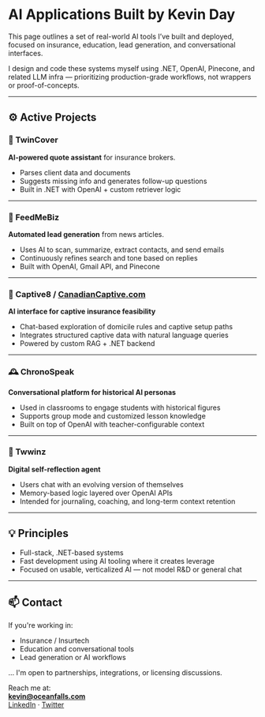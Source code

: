 # AI Applications Built by Kevin Day

This page outlines a set of real-world AI tools I’ve built and deployed, focused on insurance, education, lead generation, and conversational interfaces.

I design and code these systems myself using .NET, OpenAI, Pinecone, and related LLM infra — prioritizing production-grade workflows, not wrappers or proof-of-concepts.

---

## ⚙️ Active Projects

### 🧾 TwinCover
**AI-powered quote assistant** for insurance brokers.
- Parses client data and documents
- Suggests missing info and generates follow-up questions
- Built in .NET with OpenAI + custom retriever logic

---

### 📰 FeedMeBiz
**Automated lead generation** from news articles.
- Uses AI to scan, summarize, extract contacts, and send emails
- Continuously refines search and tone based on replies
- Built with OpenAI, Gmail API, and Pinecone

---

### 🧠 Captive8 / [CanadianCaptive.com](https://canadiancaptive.com)
**AI interface for captive insurance feasibility**
- Chat-based exploration of domicile rules and captive setup paths
- Integrates structured captive data with natural language queries
- Powered by custom RAG + .NET backend

---

### 🕰️ ChronoSpeak
**Conversational platform for historical AI personas**
- Used in classrooms to engage students with historical figures
- Supports group mode and customized lesson knowledge
- Built on top of OpenAI with teacher-configurable context

---

### 🧬 Twwinz
**Digital self-reflection agent**
- Users chat with an evolving version of themselves
- Memory-based logic layered over OpenAI APIs
- Intended for journaling, coaching, and long-term context retention

---

## 💡 Principles

- Full-stack, .NET-based systems
- Fast development using AI tooling where it creates leverage
- Focused on usable, verticalized AI — not model R&D or general chat

---

## 📫 Contact

If you're working in:
- Insurance / Insurtech
- Education and conversational tools
- Lead generation or AI workflows

… I'm open to partnerships, integrations, or licensing discussions.

Reach me at:  
**kevin@oceanfalls.com**  
[LinkedIn](https://www.linkedin.com/in/kevingkday/) · [Twitter](https://twitter.com/kevin_day)  

